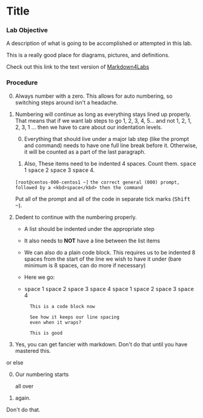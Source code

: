 # Title

### Lab Objective

A description of what is going to be accomplished or attempted in this lab.

This is a really good place for diagrams, pictures, and definitions.

Check out this link to the text version of [Markdown4Labs](https://github.com/sgriffith3/mycode/blob/master/Markdown4Labs.txt)

### Procedure

0. Always number with a zero. This allows for auto numbering, so switching steps around isn't a headache.

0. Numbering will continue as long as everything stays lined up properly. That means that if we want lab steps to go 1, 2, 3, 4, 5... and not 1, 2, 1, 2, 3, 1 ... then we have to care about our indentation levels.

    0. Everything that should live under a major lab step (like the prompt and command) needs to have one full line break before it. Otherwise, it will be counted as a part of the last paragraph.
    
    0. Also, These items need to be indented 4 spaces. Count them. <kbd>space</kbd> 1 <kbd>space</kbd> 2 <kbd>space</kbd> 3 <kbd>space</kbd> 4. 
    
    `[root@centos-000-centos1 ~]` `the correct general (000) prompt, followed by a <kbd>space</kbd> then the command`
    
    Put all of the prompt and all of the code in separate tick marks (<kbd>Shift</kbd> <kbd>~</kbd>).
    
0. Dedent to continue with the numbering properly.

    - A list should be indented under the appropriate step
    - It also needs to **NOT** have a line between the list items
    - We can also do a plain code block. This requires us to be indented 8 spaces from the start of the line we wish to have it under (bare minimum is 8 spaces, can do more if necessary)
    - Here we go:
    - <kbd>space</kbd> 1 <kbd>space</kbd> 2 <kbd>space</kbd> 3 <kbd>space</kbd> 4 <kbd>space</kbd> 1 <kbd>space</kbd> 2 <kbd>space</kbd> 3 <kbd>space</kbd> 4
        
            This is a code block now

            See how it keeps our line spacing
            even when it wraps?

            This is good
        
0. Yes, you can get fancier with markdown. Don't do that until you have mastered this.

  or else
  
0. Our numbering starts

   all over
   
0. again.

Don't do that.


    

